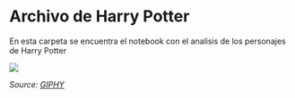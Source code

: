 
# Archivo de Harry Potter

En esta carpeta se encuentra el notebook con el analisis de los personajes de Harry Potter

![](https://media.giphy.com/media/d6Ni9aqSatPfq/giphy.gif)

*Source: [GIPHY](https://media.giphy.com/media/d6Ni9aqSatPfq/giphy.gif)*